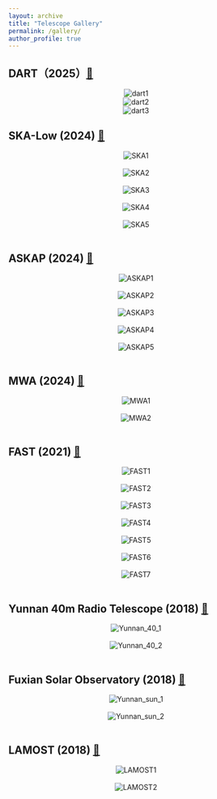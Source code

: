 ```yaml
---
layout: archive
title: "Telescope Gallery"
permalink: /gallery/
author_profile: true
---
```


## DART（2025）[📍](https://maps.app.goo.gl/HVnVMuAPigfJ2j2D6)

<div style="text-align: center;">
    <img src="https://xianghancui.github.io/images/photos/dart1.jpg" alt="dart1" style="zoom: 100%;" />
</div>

<div style="text-align: center;">
    <img src="https://xianghancui.github.io/images/photos/dart2.jpg" alt="dart2" style="zoom: 100%;" />
</div>

<div style="text-align: center;">
    <img src="https://xianghancui.github.io/images/photos/dart3.jpg" alt="dart3" style="zoom: 100%;" />
</div>



## SKA-Low (2024) [📍](https://www.google.com/maps/place/26°51'18.0%22S+116°43'48.0%22E/@-26.8549797,116.7299991,918m/data=!3m1!1e3!4m4!3m3!8m2!3d-26.855!4d116.73?entry=ttu&g_ep=EgoyMDI0MTAwOS4wIKXMDSoASAFQAw%3D%3D)

<div style="text-align: center;">
    <img src="https://xianghancui.github.io/images/photos/SKA1.jpeg" alt="SKA1" style="zoom: 100%;" />
</div>
<br>

<div style="text-align: center;">
    <img src="https://xianghancui.github.io/images/photos/SKA2.jpeg" alt="SKA2" style="zoom: 100%;" />
</div>

<br>

<div style="text-align: center;">
    <img src="https://xianghancui.github.io/images/photos/SKA3.jpeg" alt="SKA3" style="zoom: 100%;" />
</div>

<br>

<div style="text-align: center;">
    <img src="https://xianghancui.github.io/images/photos/SKA4.jpeg" alt="SKA4" style="zoom: 100%;" />
</div>

<br>

<div style="text-align: center;">
    <img src="https://xianghancui.github.io/images/photos/SKA5.jpeg" alt="SKA5" style="zoom: 100%;" />
</div>
<br>


## ASKAP  (2024) [📍](https://www.google.com/maps/place/Australian+SKA+Pathfinder+Telescope/@-26.6981939,116.627297,1006m/data=!3m1!1e3!4m6!3m5!1s0x2bc2541a91ad5969:0xb88854399e851933!8m2!3d-26.6969812!4d116.6310633!16s%2Fm%2F09k66x7?entry=ttu&g_ep=EgoyMDI0MTAwOS4wIKXMDSoASAFQAw%3D%3D)

<div style="text-align: center;">
    <img src="https://xianghancui.github.io/images/photos/ASKAP1.jpeg" alt="ASKAP1" style="zoom: 100%;" />
</div>

<br>

<div style="text-align: center;">
    <img src="https://xianghancui.github.io/images/photos/ASKAP2.jpeg" alt="ASKAP2" style="zoom: 100%;" />
</div>

<br>

<div style="text-align: center;">
    <img src="https://xianghancui.github.io/images/photos/ASKAP3.jpeg" alt="ASKAP3" style="zoom: 100%;" />
</div>

<br>

<div style="text-align: center;">
    <img src="https://xianghancui.github.io/images/photos/ASKAP4.jpeg" alt="ASKAP4" style="zoom: 100%;" />
</div>
<br>

<div style="text-align: center;">
    <img src="https://xianghancui.github.io/images/photos/ASKAP5.jpeg" alt="ASKAP5" style="zoom: 100%;" />
</div>

<br>

## MWA (2024) [📍](https://www.google.com/maps/place/Australian+SKA+Pathfinder+Telescope/@-26.7098129,116.6783757,3501m/data=!3m1!1e3!4m6!3m5!1s0x2bc2541a91ad5969:0xb88854399e851933!8m2!3d-26.6969812!4d116.6310633!16s%2Fm%2F09k66x7?hl=zh-cn&entry=ttu&g_ep=EgoyMDI0MTAwOS4wIKXMDSoASAFQAw%3D%3D)

<div style="text-align: center;">
    <img src="https://xianghancui.github.io/images/photos/MWA1.jpeg" alt="MWA1" style="zoom: 100%;" />
</div>

<br>

<div style="text-align: center;">
    <img src="https://xianghancui.github.io/images/photos/MWA2.jpeg" alt="MWA2" style="zoom: 100%;" />
</div>
 <br>

## FAST (2021) [📍](https://www.google.com/maps/place/Fast+Telescope/@25.6529288,106.847982,2641m/data=!3m1!1e3!4m6!3m5!1s0x36b893af0427c50d:0xe848f44ca5aebbbf!8m2!3d25.6528739!4d106.8565533!16s%2Fg%2F11h_72kw5g?entry=ttu&g_ep=EgoyMDI0MTAwOS4wIKXMDSoASAFQAw%3D%3D)

<div style="text-align: center;">
    <img src="https://xianghancui.github.io/images/photos/FAST1.jpeg" alt="FAST1" style="zoom: 100%;" />
</div>


<br>

<div style="text-align: center;">
    <img src="https://xianghancui.github.io/images/photos/FAST2.jpeg" alt="FAST2" style="zoom: 100%;" />
</div>


<br>

<div style="text-align: center;">
    <img src="https://xianghancui.github.io/images/photos/FAST3.jpeg" alt="FAST3" style="zoom: 100%;" />
</div>


<br>

<div style="text-align: center;">
    <img src="https://xianghancui.github.io/images/photos/FAST4.jpeg" alt="FAST4" style="zoom: 100%;" />
</div>


<br>

<div style="text-align: center;">
    <img src="https://xianghancui.github.io/images/photos/FAST5.jpeg" alt="FAST5" style="zoom: 100%;" />
</div>


<br>

<div style="text-align: center;">
    <img src="https://xianghancui.github.io/images/photos/FAST6.jpeg" alt="FAST6" style="zoom: 100%;" />
</div>


<br>

<div style="text-align: center;">
    <img src="https://xianghancui.github.io/images/photos/FAST7.jpeg" alt="FAST7" style="zoom: 100%;" />
</div>

<br>

## Yunnan 40m Radio Telescope (2018) [📍](https://www.google.com/maps/place/中国科学院云南天文台/@25.0222348,102.7864346,907m/data=!3m1!1e3!4m10!1m2!2m1!1zWXVubmFuLCDkuK3lm73pmYTov5HnmoRvYnNlcnZhdG9yeQ!3m6!1s0x36d080b0eb5812cf:0xed6ec9ff848549cb!8m2!3d25.022235!4d102.79002!15sCiJZdW5uYW4sIOS4reWbvemZhOi_keeahG9ic2VydmF0b3J5kgELcGxhbmV0YXJpdW3gAQA!16s%2Fm%2F04y7033?hl=zh-cn&entry=ttu&g_ep=EgoyMDI0MTAwOS4wIKXMDSoASAFQAw%3D%3D)

<div style="text-align: center;">
    <img src="https://xianghancui.github.io/images/photos/yunnan401.jpeg" alt="Yunnan_40_1" style="zoom: 100%;" />
</div>

<br>

<div style="text-align: center;">
    <img src="https://xianghancui.github.io/images/photos/yunnan402.jpeg" alt="Yunnan_40_2" style="zoom: 100%;" />
</div>

<br>

## Fuxian Solar Observatory (2018) [📍](https://www.google.com/maps/place/24°34'47.9%22N+102°57'01.9%22E/@24.579958,102.950526,910m/data=!3m2!1e3!4b1!4m4!3m3!8m2!3d24.579958!4d102.950526?entry=ttu&g_ep=EgoyMDI0MTAwOS4wIKXMDSoASAFQAw%3D%3D)

<div style="text-align: center;">
    <img src="https://xianghancui.github.io/images/photos/yunnansun1.jpeg" alt="Yunnan_sun_1" style="zoom: 100%;" />
</div>

<br>

<div style="text-align: center;">
    <img src="https://xianghancui.github.io/images/photos/yunnansun2.jpeg" alt="Yunnan_sun_2" style="zoom: 100%;" />
</div>

<br>

## LAMOST (2018) [📍](https://www.google.com/maps/place/国家天文台兴隆站/@40.3944937,117.5745746,1251m/data=!3m1!1e3!4m10!1m2!2m1!1z5Lit5Zu95rKz5YyX55yB5om_5b635biC5YW06ZqG6ZmE6L-R55qE5aSp5paH5Y-w!3m6!1s0x35f474e30da1f9e3:0x65113ca8a208a179!8m2!3d40.395805!4d117.582509!15sCjDkuK3lm73msrPljJfnnIHmib_lvrfluILlhbTpmobpmYTov5HnmoTlpKnmloflj7DgAQA!16s%2Fg%2F1tfpg_kq?entry=ttu&g_ep=EgoyMDI0MTAwOS4wIKXMDSoASAFQAw%3D%3D)

<div style="text-align: center;">
    <img src="https://xianghancui.github.io/images/photos/LAMOST1.jpeg" alt="LAMOST1" style="zoom: 100%;" />
</div>

<br>

<div style="text-align: center;">
    <img src="https://xianghancui.github.io/images/photos/LAMOST2.jpeg" alt="LAMOST2" style="zoom: 100%;" />
</div>
